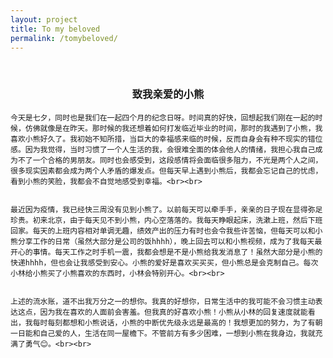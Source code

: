 ```yaml
---
layout: project
title: To my beloved
permalink: /tomybeloved/
---
```

<p align="center">
<br />
  <h3 align="center">致我亲爱的小熊</h3>
</p>

<style type="text/css">
img{text-align: center; margin: 0 auto;}
</style>


<body>
    <p style="text-align:justify; text-justify:inter-ideograph">
    
    今天是七夕，同时也是我们在一起四个月的纪念日呀。时间真的好快，回想起我们刚在一起的时候，仿佛就像是在昨天。那时候的我还想着如何打发临近毕业的时间，那时的我遇到了小熊，我喜欢小熊好久了。我初始不知所措，当巨大的幸福感来临的时候，反而自身会有种不现实的错位感。因为我觉得，当时习惯了一个人生活的我，会很难全面的体会他人的情绪，我担心我自己成为不了一个合格的男朋友。同时也会感受到，这段感情将会面临很多阻力，不光是两个人之间，很多现实因素都会成为两个人矛盾的爆发点。但每天早上遇到小熊后，我都会忘记自己的忧虑，看到小熊的笑脸，我都会不自觉地感受到幸福。<br><br>
    

    最近因为疫情，我已经快三周没有见到小熊了。以前每天可以牵手手，亲亲的日子现在显得弥足珍贵。初来北京，由于每天见不到小熊，内心空落落的。我每天睁眼起床，洗漱上班，然后下班回家。每天的上班内容相对单调无趣，绩效产出的压力有时也会令我些许苦恼，但每天可以和小熊分享工作的日常（虽然大部分是公司的饭hhhh），晚上回去可以和小熊视频，成为了我每天最开心的事情。每天工作之时手机一震，我都会想是不是小熊给我发消息了！虽然大部分是小熊的快递hhhh，但也会让我感受到安心。小熊的爱好是喜欢买买买，但小熊总是会克制自己。每次小林给小熊买了小熊喜欢的东西时，小林会特别开心。<br><br>


    上述的流水账，道不出我万分之一的想你。我真的好想你，日常生活中的我可能不会习惯主动表达这点，因为我在喜欢的人面前会害羞。但我真的好喜欢小熊！小熊从小林的回复速度就能看出，我每时每刻都想和小熊说话，小熊的中断优先级永远是最高的！我想更加的努力，为了有朝一日能和自己爱的人，生活在同一屋檐下。不管前方有多少困难，一想到小熊在我身边，我就充满了勇气😊。<br><br>

</p>
</body>

